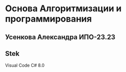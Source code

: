 # Основа Алгоритмизации и программирования
## Усенкова Александра ИПО-23.23
## Stek
Visual Code
C#
8.0
